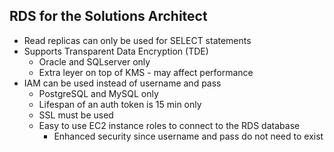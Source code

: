 RDS for the Solutions Architect
-------------------------------
- Read replicas can only be used for SELECT statements
- Supports Transparent Data Encryption (TDE)
    - Oracle and SQLserver only
    - Extra leyer on top of KMS - may affect performance
- IAM can be used instead of username and pass
    - PostgreSQL and MySQL only
    - Lifespan of an auth token is 15 min only
    - SSL must be used
    - Easy to use EC2 instance roles to connect to the RDS database
        - Enhanced security since username and pass do not need to exist
